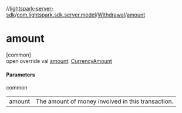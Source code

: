 //[lightspark-server-sdk](../../../index.md)/[com.lightspark.sdk.server.model](../index.md)/[Withdrawal](index.md)/[amount](amount.md)

# amount

[common]\
open override val [amount](amount.md): [CurrencyAmount](../-currency-amount/index.md)

#### Parameters

common

| | |
|---|---|
| amount | The amount of money involved in this transaction. |
